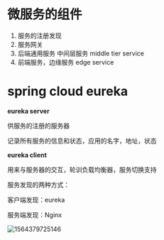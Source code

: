 # 微服务的组件

1. 服务的注册发现
2. 服务网关
3. 后端通用服务 中间层服务 middle tier service
4. 前端服务，边缘服务 edge service



# spring cloud eureka

**eureka server**

供服务的注册的服务器

记录所有服务的信息和状态，应用的名字，地址，状态



**eureka client**

用来与服务器的交互，轮训负载均衡器，服务切换支持



服务发现的两种方式：

客户端发现：eureka

服务端发现：Nginx	



![1564379725146](D:\笔记\note\微服务\1564379725146.png)